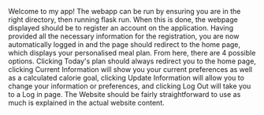 Welcome to my app! The webapp can be run by ensuring you are in the right directory, then running flask run. When this is done, the webpage displayed should
be to register an account on the application. Having provided all the necessary information for the registration, you are now automatically logged in and the
page should redirect to the home page, which displays your personalised meal plan. From here, there are 4 possible options. Clicking Today's plan should always
redirect you to the home page, clicking Current Information will show you your current preferences as well as a calculated calorie goal, clicking Update Information
will allow you to change your information or preferences, and clicking Log Out will take you to a Log in page. The Website should be fairly straightforward to use as
much is explained in the actual website content.